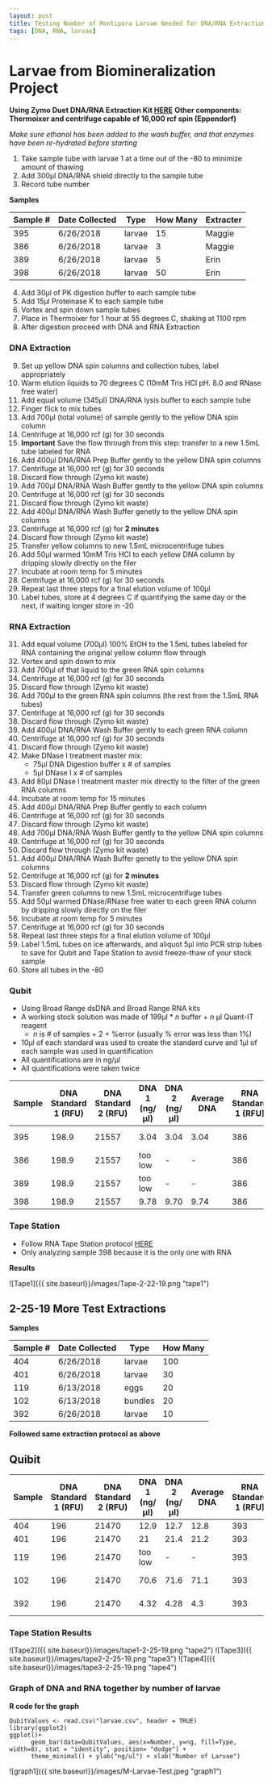 ```yaml
---
layout: post
title: Testing Number of Montipora Larvae Needed for DNA/RNA Extraction
tags: [DNA, RNA, larvae]
---
```


# Larvae from Biomineralization Project

**Using Zymo Duet DNA/RNA Extraction Kit [HERE](https://github.com/meschedl/MESPutnam_Open_Lab_Notebook/blob/master/company-protocols/_d7003t_d7003_quick-dna-rna_miniprep_plus_kit.pdf)**
**Other components: Thermoixer and centrifuge capable of 16,000 rcf spin (Eppendorf)**

_Make sure ethanol has been added to the wash buffer, and that enzymes have been re-hydrated before starting_

1. Take sample tube with larvae 1 at a time out of the -80 to minimize amount of thawing
2. Add 300µl DNA/RNA shield directly to the sample tube
3. Record tube number

**Samples**

|Sample #|Date Collected|Type|How Many|Extracter|
|-----|-------|------|------|------|
|395|6/26/2018|larvae|15|Maggie|
|386|6/26/2018|larvae|3|Maggie|
|389|6/26/2018|larvae|5|Erin|
|398|6/26/2018|larvae|50|Erin|

4. Add 30µl of PK digestion buffer to each sample tube
5. Add 15µl Proteinase K to each sample tube
6. Vortex and spin down sample tubes
7. Place in Thermoixer for 1 hour at 55 degrees C, shaking at 1100 rpm
8. After digestion proceed with DNA and RNA Extraction
### DNA Extraction
9. Set up yellow DNA spin columns and collection tubes, label appropriately
10. Warm elution liquids to 70 degrees C (10mM Tris HCl pH. 8.0 and RNase free water)
11. Add equal volume (345µl) DNA/RNA lysis buffer to each sample tube
12. Finger flick to mix tubes
13. Add 700µl (total volume) of sample gently to the yellow DNA spin column
14. Centrifuge at 16,000 rcf (g) for 30 seconds
15. **Important** Save the flow through from this step: transfer to a new 1.5mL tube labeled for RNA
16. Add 400µl DNA/RNA Prep Buffer gently to the yellow DNA spin columns
17. Centrifuge at 16,000 rcf (g) for 30 seconds
18. Discard flow through (Zymo kit waste)
19. Add 700µl DNA/RNA Wash Buffer gently to the yellow DNA spin columns
20. Centrifuge at 16,000 rcf (g) for 30 seconds
21. Discard flow through (Zymo kit waste)
22. Add 400µl DNA/RNA Wash Buffer genetly to the yellow DNA spin columns
23. Centrifuge at 16,000 rcf (g) for **2 minutes**
24. Discard flow through (Zymo kit waste)
25. Transfer yellow columns to new 1.5mL microcentrifuge tubes
26. Add 50µl warmed 10mM Tris HCl to each yellow DNA column by dripping slowly directly on the filer
27. Incubate at room temp for 5 minutes
28. Centrifuge at 16,000 rcf (g) for 30 seconds
29. Repeat last three steps for a final elution volume of 100µl
30. Label tubes, store at 4 degrees C if quantifying the same day or the next, if waiting longer store in -20

### RNA Extraction
31. Add equal volume (700µl) 100% EtOH to the 1.5mL tubes labeled for RNA containing the original yellow column flow through
32. Vortex and spin down to mix
33. Add 700µl of that liquid to the green RNA spin columns
34. Centrifuge at 16,000 rcf (g) for 30 seconds
35. Discard flow through (Zymo kit waste)
36. Add 700µl to the green RNA spin columns (the rest from the 1.5mL RNA tubes)
37. Centrifuge at 16,000 rcf (g) for 30 seconds
38. Discard flow through (Zymo kit waste)
39. Add 400µl DNA/RNA Wash Buffer gently to each green RNA column
40. Centrifuge at 16,000 rcf (g) for 30 seconds
41. Discard flow through (Zymo kit waste)
42. Make DNase I treatment master mix:
    - 75µl DNA Digestion buffer x # of samples
    - 5µl DNase I x # of samples
43. Add 80µl DNase I treatment master mix directly to the filter of the green RNA columns
44. Incubate at room temp for 15 minutes
45. Add 400µl DNA/RNA Prep Buffer gently to each column
46. Centrifuge at 16,000 rcf (g) for 30 seconds
47. Discard flow through (Zymo kit waste)
48. Add 700µl DNA/RNA Wash Buffer gently to the yellow DNA spin columns
49. Centrifuge at 16,000 rcf (g) for 30 seconds
50. Discard flow through (Zymo kit waste)
51. Add 400µl DNA/RNA Wash Buffer genetly to the yellow DNA spin columns
52. Centrifuge at 16,000 rcf (g) for **2 minutes**
53. Discard flow through (Zymo kit waste)
54. Transfer green columns to new 1.5mL microcentrifuge tubes
55. Add 50µl warmed DNase/RNase free water to each green RNA column by dripping slowly directly on the filer
56. Incubate at room temp for 5 minutes
57. Centrifuge at 16,000 rcf (g) for 30 seconds
58. Repeat last three steps for a final elution volume of 100µl
59. Label 1.5mL tubes on ice afterwards, and aliquot 5µl into PCR strip tubes to save for Qubit and Tape Station to avoid freeze-thaw of your stock sample
60. Store all tubes in the -80

### Qubit
- Using Broad Range dsDNA and Broad Range RNA kits
- A working stock solution was made of 199µl * _n_ buffer + _n_ µl Quant-IT reagent
    - _n_ is # of samples + 2 + %error (usually % error was less than 1%)
- 10µl of each standard was used to create the standard curve and 1µl of each sample was used in quantification
- All quantifications are in ng/µl
- All quantifications were taken twice

|Sample|DNA Standard 1 (RFU)|DNA Standard 2 (RFU)|DNA 1 (ng/µl)|DNA 2 (ng/µl)|Average DNA| RNA Standard 1 (RFU)| RNA Standard 2 (RFU)| RNA 1 (ng/µl)|RNA 2 (ng/ul)|Average RNA|
|------|----------|----------|-------------|-------------|-------------|-------------|----|----|----|----|
|395|198.9|21557|3.04|3.04|3.04|386|11014|too low|-| -|
|386|198.9|21557|too low|-|-|386|11014|too low|-|-|
|389|198.9|21557|too low|-|-|386|11014|too low|-|-|
|398|198.9|21557|9.78|9.70|9.74|386|11014|15.2|14.4|14.8|

### Tape Station
- Follow RNA Tape Station protocol [HERE](https://meschedl.github.io/MESPutnam_Open_Lab_Notebook/RNA-TapeStation-Protocol/)
- Only analyzing sample 398 because it is the only one with RNA

**Results**

![Tape1]({{ site.baseurl}}/images/Tape-2-22-19.png "tape1")

## 2-25-19 More Test Extractions
**Samples**

|Sample #|Date Collected|Type|How Many|
|-----|-------|------|------|
|404|6/26/2018|larvae|100|
|401|6/26/2018|larvae|30|
|119|6/13/2018|eggs|20|
|102|6/13/2018|bundles|20|
|392|6/26/2018|larvae|10|

**Followed same extraction protocol as above**
## Quibit


|Sample|DNA Standard 1 (RFU)|DNA Standard 2 (RFU)|DNA 1 (ng/µl)|DNA 2 (ng/µl)|Average DNA| RNA Standard 1 (RFU)| RNA Standard 2 (RFU)| RNA 1 (ng/µl)|RNA 2 (ng/ul)|Average RNA|
|------|----------|----------|-------------|-------------|-------------|-------------|----|----|----|----|
|404|196|21470|12.9|12.7|12.8|393|10798|46|45.8|45.9|
|401|196|21470|21|21.4|21.2|393|10798|27.8|27.6|27.7|
|119|196|21470|too low|-|-|393|10798|101|101|101|
|102|196|21470|70.6|71.6|71.1|393|10798|too low|-|-|
|392|196|21470|4.32|4.28|4.3|393|10798|too low|-|-|

### Tape Station Results

![Tape2]({{ site.baseurl}}/images/tape1-2-25-19.png "tape2")
![Tape3]({{ site.baseurl}}/images/tape2-2-25-19.png "tape3")
![Tape4]({{ site.baseurl}}/images/tape3-2-25-19.png "tape4")

### Graph of DNA and RNA together by number of larvae

**R code for the graph**

```
QubitValues <- read.csv("larvae.csv", header = TRUE)
library(ggplot2)
ggplot()+
	  geom_bar(data=QubitValues, aes(x=Number, y=ng, fill=Type, width=8), stat = "identity", position= "dodge") +
	  theme_minimal() + ylab("ng/ul") + xlab("Number of Larvae")
```

![graph1]({{ site.baseurl}}/images/M-Larvae-Test.jpeg "graph1")

